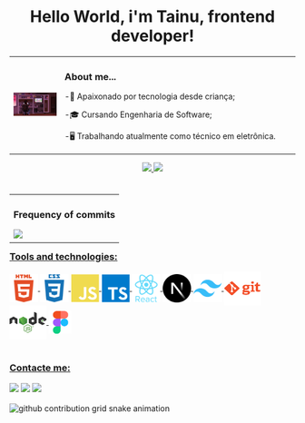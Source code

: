 <h1 align="center">Hello World, i'm Tainu, frontend developer!</h1>

<table align="center" border="0" cellspacing="0" cellpadding="0">
  <tr>
    <td style="border: 0";>
      <img width="450" src="tainu.gif" />
    </td>
    <td width="400" style="border: 0";>
      <h3>About me...</h3>
      <p>
        -👶 Apaixonado por tecnologia desde criança;
      </p>
      <p>
        -🎓 Cursando Engenharia de Software;
      </p>
      <p>
        -🖥️ Trabalhando atualmente como técnico em eletrônica.
      </p>
    </tr>
</table>

<div align="center">
  <a href="https://github.com/Thainno">
  <img height="180px" src="https://github-readme-stats.vercel.app/api?username=Thainno&show_icons=true&theme=highcontrast&include_all_commits=true&count_private=true"/>
  <img height="180px" src="https://github-readme-stats.vercel.app/api/top-langs/?username=Thainno&layout=compact&langs_count=7&theme=highcontrast"/>
</div>
  
<table align="right" border="0" cellspacing="0" cellpadding="0">
  <tr>
    <td style="border: 0";>    
      <h3>Frequency of commits</h3>
      <img height="160em" src="https://github-readme-streak-stats.herokuapp.com/?user=thainno&theme=highcontrast&hide_border=false"/> 
    </td>
  </tr>
</table>
  
 <div>
   <h3>Tools and technologies:</h3>
   <img title="HTML5" align="center" alt="Thainno-html" height="50" width="50" src="https://raw.githubusercontent.com/devicons/devicon/master/icons/html5/html5-plain-wordmark.svg">
   <img title="CSS3" align="center" alt="Thainno-css" height="50" width="50" src="https://raw.githubusercontent.com/devicons/devicon/master/icons/css3/css3-plain-wordmark.svg">
   <img title="JavaScript" align="center" alt="Thainno-js" height="50" width="50" src="https://raw.githubusercontent.com/devicons/devicon/master/icons/javascript/javascript-plain.svg">  
   <img title="TypeScript" align="center" alt="Thainno-ts" height="50" width="50" src="https://github.com/devicons/devicon/blob/master/icons/typescript/typescript-plain.svg">
   <img title="React.js" align="center" alt="Thainno-react" height="50" width="50" src="https://raw.githubusercontent.com/devicons/devicon/master/icons/react/react-original-wordmark.svg">
   <img title="Next.js" align="center" alt="Thainno-next" height="50" width="50" src="https://github.com/devicons/devicon/blob/master/icons/nextjs/nextjs-original.svg">
   <img title="Tailwind CSS" align="center" alt="Thainno-tailwind" height="50" width="50" src="https://github.com/devicons/devicon/blob/master/icons/tailwindcss/tailwindcss-original.svg">
   <img title="Git" align="center" alt="Thainno-git" height="60" width="65" src="https://raw.githubusercontent.com/devicons/devicon/master/icons/git/git-plain-wordmark.svg">
   <img title="Node.js" align="center" alt="Thainno-nodejs" height="60" width="65" src="https://raw.githubusercontent.com/devicons/devicon/master/icons/nodejs/nodejs-original-wordmark.svg"">
   <img title="Figma" align="center" alt="Thainno-figma" height="40" width="40" src="https://raw.githubusercontent.com/devicons/devicon/master/icons/figma/figma-original.svg""><br></br>  
 </div>
    
<div>    
  <h3>Contacte me:</h3> 
  <a href="https://www.instagram.com/thainno.santana/" target="_blank"><img src="https://img.shields.io/badge/Instagram-%23E4405F.svg?style=for-the-badge&logo=Instagram&logoColor=white" target="_blank"></a>
  <a href="https://www.linkedin.com/in/thainno-santana/" target="_blank"><img src="https://img.shields.io/badge/linkedin-%230077B5.svg?style=for-the-badge&logo=linkedin&logoColor=white" target="_blank"></a>
  <a href="mailto:thainnosv@gmail.com" target="_blank"><img src="https://img.shields.io/badge/Gmail-D14836?style=for-the-badge&logo=gmail&logoColor=white" target="_blank"></a><br></br> 
</div>

 <picture align="center">
  <source media="(prefers-color-scheme: dark)" srcset="https://raw.githubusercontent.com/Thainno/Thainno/output/github-contribution-grid-snake-dark.svg">
  <source media="(prefers-color-scheme: light)" srcset="https://raw.githubusercontent.com/Thainno/Thainno/output/github-contribution-grid-snake.svg">
  <img alt="github contribution grid snake animation" src="https://raw.githubusercontent.com/Thainno/Thainno/output/github-contribution-grid-snake.svg">
</picture>
